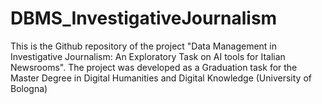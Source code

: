 # DBMS_InvestigativeJournalism

This is the Github repository of the project "Data Management in Investigative Journalism: An Exploratory Task on AI tools for Italian Newsrooms". The project was developed as a Graduation task for the Master Degree in Digital Humanities and Digital Knowledge (University of Bologna)
